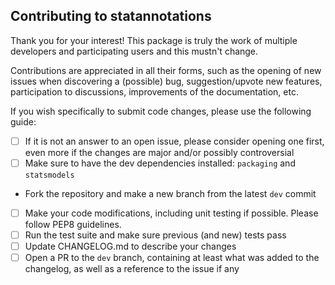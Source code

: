 ## Contributing to statannotations
Thank you for your interest! This package is truly the work of multiple
developers and participating users and this mustn't change.

Contributions are appreciated in all their forms, such as the opening of new
issues when discovering a (possible) bug, suggestion/upvote new features,
participation to discussions, improvements of the documentation, etc.

If you wish specifically to submit code changes, please use the following
guide:
- [ ] If it is not an answer to an open issue, please consider opening one
  first, even more if the changes are major and/or possibly controversial
- [ ] Make sure to have the dev dependencies installed: `packaging` and
  `statsmodels`
- Fork the repository and make a new branch from the latest `dev` commit
- [ ] Make your code modifications, including unit testing if possible.
  Please follow PEP8 guidelines.
- [ ] Run the test suite and make sure previous (and new) tests pass
- [ ] Update CHANGELOG.md to describe your changes
- [ ] Open a PR to the `dev` branch, containing at least what was added to the
  changelog, as well as a reference to the issue if any
